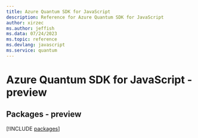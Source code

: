 ```yaml
---
title: Azure Quantum SDK for JavaScript
description: Reference for Azure Quantum SDK for JavaScript
author: xirzec
ms.author: jeffish
ms.data: 07/24/2023
ms.topic: reference
ms.devlang: javascript
ms.service: quantum
---
```

# Azure Quantum SDK for JavaScript - preview
## Packages - preview
[!INCLUDE [packages](quantum-index.md)]